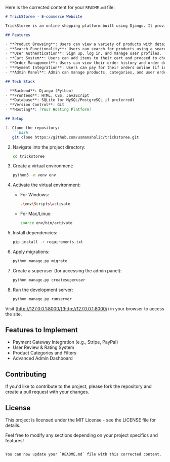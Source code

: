 Here is the corrected content for your `README.md` file:

```markdown
# TrickStoree - E-commerce Website

TrickStoree is an online shopping platform built using Django. It provides a user-friendly interface where customers can browse products, add them to the cart, and complete their purchases. The site also includes an admin panel for management.

## Features

- **Product Browsing**: Users can view a variety of products with details.
- **Search Functionality**: Users can search for products using a search bar.
- **User Authentication**: Sign up, log in, and manage user profiles.
- **Cart System**: Users can add items to their cart and proceed to checkout.
- **Order Management**: Users can view their order history and order details.
- **Payment Integration**: Users can pay for their orders online (if integrated).
- **Admin Panel**: Admin can manage products, categories, and user orders.

## Tech Stack

- **Backend**: Django (Python)
- **Frontend**: HTML, CSS, JavaScript
- **Database**: SQLite (or MySQL/PostgreSQL if preferred)
- **Version Control**: Git
- **Hosting**: [Your Hosting Platform]

## Setup

1. Clone the repository:
   ```bash
   git clone https://github.com/usmanaholic/trickstoree.git
   ```

2. Navigate into the project directory:
   ```bash
   cd trickstoree
   ```

3. Create a virtual environment:
   ```bash
   python3 -m venv env
   ```

4. Activate the virtual environment:
   - For Windows:
     ```bash
     .\env\Scripts\activate
     ```
   - For Mac/Linux:
     ```bash
     source env/bin/activate
     ```

5. Install dependencies:
   ```bash
   pip install -r requirements.txt
   ```

6. Apply migrations:
   ```bash
   python manage.py migrate
   ```

7. Create a superuser (for accessing the admin panel):
   ```bash
   python manage.py createsuperuser
   ```

8. Run the development server:
   ```bash
   python manage.py runserver
   ```

Visit [http://127.0.0.1:8000/](http://127.0.0.1:8000/) in your browser to access the site.

## Features to Implement

- Payment Gateway Integration (e.g., Stripe, PayPal)
- User Review & Rating System
- Product Categories and Filters
- Advanced Admin Dashboard

## Contributing

If you'd like to contribute to the project, please fork the repository and create a pull request with your changes.

## License

This project is licensed under the MIT License - see the LICENSE file for details.

Feel free to modify any sections depending on your project specifics and features!
```

You can now update your `README.md` file with this corrected content.
